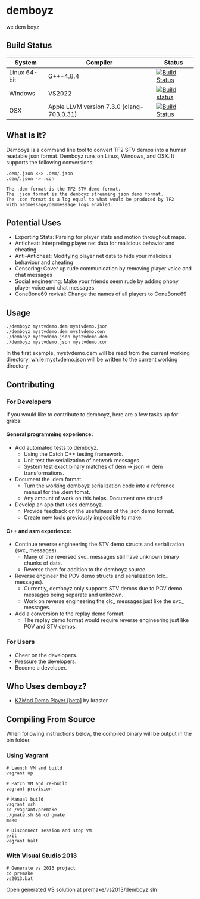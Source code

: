 # demboyz
we dem boyz

## Build Status
| System | Compiler | Status |
| ------ | -------- | ------ |
| Linux 64-bit | G++-4.8.4 | [![Build Status](https://semaphoreci.com/api/v1/sizzlingcalamari/demboyz/branches/master/badge.svg)](https://semaphoreci.com/sizzlingcalamari/demboyz) |
| Windows | VS2022 | [![Build status](https://ci.appveyor.com/api/projects/status/pc63pbl9b0t5tygl/branch/master?svg=true)](https://ci.appveyor.com/project/SizzlingCalamari/demboyz/branch/master) |
| OSX | Apple LLVM version 7.3.0 (clang-703.0.31) | [![Build Status](https://travis-ci.org/SizzlingStats/demboyz.svg?branch=master)](https://travis-ci.org/SizzlingStats/demboyz) |

## What is it?

Demboyz is a command line tool to convert TF2 STV demos into a human readable json format. Demboyz runs on Linux, Windows, and OSX.
It supports the following conversions:

    .dem/.json <-> .dem/.json
    .dem/.json -> .con

    The .dem format is the TF2 STV demo format.
    The .json format is the demboyz streaming json demo format.
    The .con format is a log equal to what would be produced by TF2
    with netmessage/demmessage logs enabled.

## Potential Uses
* Exporting Stats: Parsing for player stats and motion throughout maps.
* Anticheat: Interpreting player net data for malicious behavior and cheating
* Anti-Anticheat: Modifying player net data to hide your malicious behaviour and cheating
* Censoring: Cover up rude communication by removing player voice and chat messages
* Social engineering: Make your friends seem rude by adding phony player voice and chat messages
* ConeBone69 revival: Change the names of all players to ConeBone69

## Usage

    ./demboyz mystvdemo.dem mystvdemo.json
    ./demboyz mystvdemo.dem mystvdemo.con
    ./demboyz mystvdemo.json mystvdemo.dem
    ./demboyz mystvdemo.json mystvdemo.con

In the first example, mystvdemo.dem will be read from the current working directory, while mystvdemo.json will be written to the current working directory.

## Contributing

### For Developers

If you would like to contribute to demboyz, here are a few tasks up for grabs:

#### General programming experience:
* Add automated tests to demboyz.
    * Using the Catch C++ testing framework.
    * Unit test the serialization of network messages.
    * System test exact binary matches of dem -> json -> dem transformations.
* Document the .dem format.
    * Turn the working demboyz serialization code into a reference manual for the .dem fomat.
    * Any amount of work on this helps. Document one struct!
* Develop an app that uses demboyz.
    * Provide feedback on the usefulness of the json demo format.
    * Create new tools previously impossible to make.

#### C++ and asm experience:
* Continue reverse engineering the STV demo structs and serialization (svc_ messages).
    * Many of the reversed svc_ messages still have unknown binary chunks of data.
    * Reverse them for addition to the demboyz source.
* Reverse engineer the POV demo structs and serialization (clc_ messages).
    * Currently, demboyz only supports STV demos due to POV demo messages being separate and unknown.
    * Work on reverse engineering the clc_ messages just like the svc_ messages.
* Add a conversion to the replay demo format.
    * The replay demo format would require reverse engineering just like POV and STV demos.

### For Users

* Cheer on the developers.
* Pressure the developers.
* Become a developer.

## Who Uses demboyz?

* [KZMod Demo Player [beta]](http://xtreme-jumps.eu/e107_plugins/forum/forum_viewtopic.php?359435) by kraster

## Compiling From Source

When following instructions below, the compiled binary will be output in the bin folder.


### Using Vagrant

    # Launch VM and build
    vagrant up

    # Patch VM and re-build
    vagrant provision

    # Manual build
    vagrant ssh
    cd /vagrant/premake
    ./gmake.sh && cd gmake
    make

    # Disconnect session and stop VM
    exit
    vagrant halt

### With Visual Studio 2013

    # Generate vs 2013 project
    cd premake
    vs2013.bat
    
Open generated VS solution at premake/vs2013/demboyz.sln
